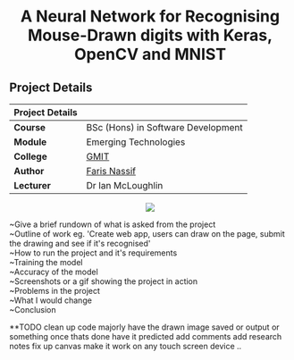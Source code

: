 <h1 align="center"> A Neural Network for Recognising Mouse-Drawn digits with Keras, OpenCV and MNIST </h1>

## Project Details

| Project Details   |     |
| --- | --- |
| **Course** | BSc (Hons) in Software Development
| **Module** |  Emerging Technologies |
| **College** | [GMIT](http://www.gmit.ie/) 
| **Author** | [Faris Nassif](https://github.com/farisNassif) |
| **Lecturer** | Dr Ian McLoughlin|

<p align="center">
  <img src = "https://i.imgur.com/TVplbBp.gif">
</p>

~Give a brief rundown of what is asked from the project<br>
~Outline of work eg. 'Create web app, users can draw on the page, submit the drawing and see if it's recognised'<br>
~How to run the project and it's requirements<br>
~Training the model<br>
~Accuracy of the model<br>
~Screenshots or a gif showing the project in action<br>
~Problems in the project<br>
~What I would change<br>
~Conclusion<br>

**TODO
clean up code majorly
have the drawn image saved or output or something
once thats done have it predicted
add comments 
add research notes
fix up canvas
make it work on any touch screen device
..
